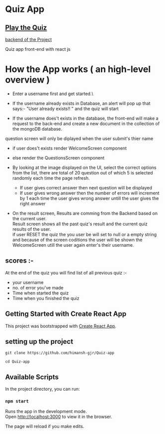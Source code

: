 # Quiz App

## [Play the Quiz]()

[backend of the Project]()

Quiz app front-end with react js

# How the App works ( an high-level overview )

- Enter a username first and get started.\

- If the username already exists in Database, an alert will pop up that says:- "User already exists!! " and the quiz will start
- If the username does't exists in the database, the front-end will make a request to the back-end and create a new document in the collection of the mongoDB database.

question screen will only be diplayed when the user submit's thier name 
- if user does't exists render WelcomeScreen component
- else render the QuestionsScreen component

- By looking at the image displayed on the UI, select the correct options from the list, there are total of 20 question out of which 5 is selected randomly each time the page refresh.
    - If user gives correct answer then next question will be displayed
    - If user gives wrong answer then the number of errors will increment by 1 each time the user gives wrong answer untill the user gives the right answer

- On the result screen, Results are comming from the Backend based on the current user.\
Result screen shows all the past quiz's result and the current quiz results of the user.\
if user RESET the quiz the you user be will set to null or a empty string and because of the screen coditions the user will be shown the WelcomeScreen utill the user again enter's their username.

## scores :-

At the end of the quiz you will find list of all previous quiz :-
- your username
- no. of error you've made
- Time when started the quiz
- Time when you finished the quiz

## Getting Started with Create React App

This project was bootstrapped with [Create React App](https://github.com/facebook/create-react-app).

## setting up the project

`git clone https://github.com/himansh-gjr/Quiz-app`

`cd Quiz-app`

## Available Scripts

In the project directory, you can run:

### `npm start`

Runs the app in the development mode.\
Open [http://localhost:3000](http://localhost:3000) to view it in the browser.

The page will reload if you make edits.